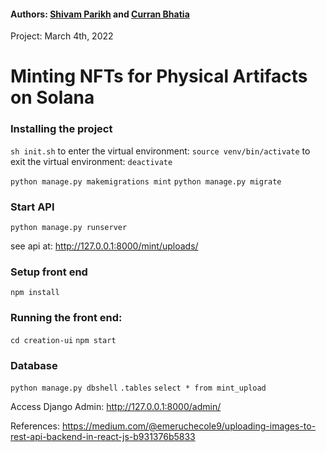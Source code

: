 #### Authors: [Shivam Parikh](http://www.sparikh.me) and [Curran Bhatia](http://www.curranbhatia.me)
Project: March 4th, 2022
# Minting NFTs for Physical Artifacts on Solana

### Installing the project
`sh init.sh`
to enter the virtual environment: `source venv/bin/activate`
to exit the virtual environment: `deactivate`

`python manage.py makemigrations mint`
`python manage.py migrate`

### Start API
`python manage.py runserver`

see api at:
http://127.0.0.1:8000/mint/uploads/

### Setup front end
`npm install`

### Running the front end:
`cd creation-ui`
`npm start`

### Database
`python manage.py dbshell`
`.tables`
`select * from mint_upload`

Access Django Admin:
http://127.0.0.1:8000/admin/

References:
https://medium.com/@emeruchecole9/uploading-images-to-rest-api-backend-in-react-js-b931376b5833
